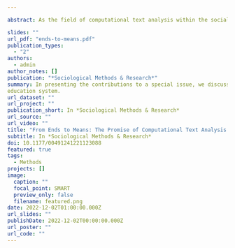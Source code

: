 ```yaml
---

abstract: As the field of computational text analysis within the social sciences is maturing, computational methods are no longer seen as ends in themselves, but rather as means toward answering theoretically motivated research questions. The objective of this special issue is to showcase such research: the use of novel computational methods in the service of advancing substantive scientific knowledge. In presenting the contributions to the issue, we discuss several insights that emerge from this work, which hold relevance not only for current and aspiring practitioners of computational text analysis, but also for its skeptics. These concern the central role of theory in designing and executing computational research, the selection of appropriate techniques from a rapidly growing methodological toolkit, the benefits—and risks—of methodological bricolage, and the necessity of validating all aspects of the research process. The result is a set of broad considerations concerning the effective application of computational methods to substantive questions, illustrated by eight exemplary empirical studies.

slides: ""
url_pdf: "ends-to-means.pdf"
publication_types:
  - "2"
authors:
  - admin
author_notes: []
publication: "*Sociological Methods & Research*"
summary: In presenting the contributions to a special issue, we discuss several insights that emerge from this work, which hold relevance not only for current and aspiring practitioners of computational text analysis, but also for its skeptics. 
education system. 
url_dataset: ""
url_project: ""
publication_short: In *Sociological Methods & Research*
url_source: ""
url_video: ""
title: "From Ends to Means: The Promise of Computational Text Analysis for Theoretically Driven Sociological Research"
subtitle: In *Sociological Methods & Research*
doi: 10.1177/00491241221123088
featured: true
tags:
  - Methods
projects: []
image:
  caption: ""
  focal_point: SMART
  preview_only: false
  filename: featured.png
date: 2022-12-02T01:00:00.000Z
url_slides: ""
publishDate: 2022-12-02T00:00:00.000Z
url_poster: ""
url_code: ""
---
```


